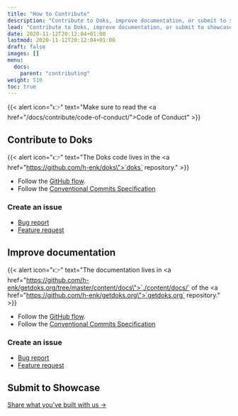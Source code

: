 ```yaml
---
title: "How to Contribute"
description: "Contribute to Doks, improve documentation, or submit to showcase."
lead: "Contribute to Doks, improve documentation, or submit to showcase."
date: 2020-11-12T20:12:04+01:00
lastmod: 2020-11-12T20:12:04+01:00
draft: false
images: []
menu:
  docs:
    parent: "contributing"
weight: 510
toc: true
---
```


{{< alert icon="👉" text="Make sure to read the <a href=\"/docs/contribute/code-of-conduct/\">Code of Conduct</a>" >}}

## Contribute to Doks

{{< alert icon="👉" text="The Doks code lives in the <a href=\"https://github.com/h-enk/doks\">`doks` repository</a>." >}}

- Follow the [GitHub flow](https://guides.github.com/introduction/flow/).
- Follow the [Conventional Commits Specification](https://www.conventionalcommits.org/en/v1.0.0/)

### Create an issue

- [Bug report](https://github.com/h-enk/doks/issues/new?template=bug-report---.md)
- [Feature request](https://github.com/h-enk/doks/issues/new?template=feature-request---.md)

## Improve documentation

{{< alert icon="👉" text="The documentation lives in <a href=\"https://github.com/h-enk/getdoks.org/tree/master/content/docs\">`./content/docs/`</a> of the <a href=\"https://github.com/h-enk/getdoks.org\">`getdoks.org` repository</a>." >}}

- Follow the [GitHub flow](https://guides.github.com/introduction/flow/).
- Follow the [Conventional Commits Specification](https://www.conventionalcommits.org/en/v1.0.0/)

### Create an issue

- [Bug report](https://github.com/h-enk/getdoks.org/issues/new?template=bug-report---.md)
- [Feature request](https://github.com/h-enk/getdoks.org/issues/new?template=feature-request---.md)

## Submit to Showcase

[Share what you’ve built with us →](https://github.com/h-enk/doks/discussions?discussions_q=category%3A%22Show+and+tell%22)
